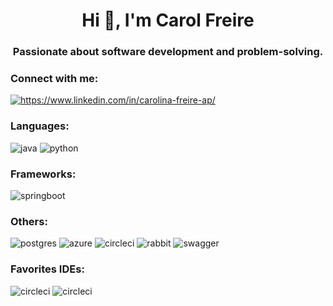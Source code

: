<h1 align="center">Hi 👋, I'm Carol Freire</h1>
<h3 align="center">Passionate about software development and problem-solving.</h3>

<h3 align="left">Connect with me:</h3>
<p align="left">
<a href="https://linkedin.com/in/https://www.linkedin.com/in/carolina-freire-ap/" target="blank">
  <img align="center" src="https://img.shields.io/badge/linkedin-%230077B5.svg?style=for-the-badge&logo=linkedin&logoColor=white" alt="https://www.linkedin.com/in/carolina-freire-ap/"/>
</a>
  
</p>

<h3 align="left">Languages:</h3>
<p align="left"> 
    <img src="https://img.shields.io/badge/Java-ED8B00?style=for-the-badge&logo=openjdk&logoColor=white" alt="java"/> 
    <img src="https://img.shields.io/badge/Python-14354C?style=for-the-badge&logo=python&logoColor=white" alt="python"/> 
</p>

<h3 align="left">Frameworks:</h3>
<p align="left">
      <img src="https://img.shields.io/badge/Spring-6DB33F?style=for-the-badge&logo=spring&logoColor=white" alt="springboot"/> 
</p>

<h3 align="left">Others:</h3>
<p align="left"> 
    <img src="https://img.shields.io/badge/PostgreSQL-316192?style=for-the-badge&logo=postgresql&logoColor=white" alt="postgres"/> 
    <img src="https://img.shields.io/badge/Microsoft_Azure-0089D6?style=for-the-badge&logo=microsoft-azure&logoColor=white" alt="azure"/> 
    <img src="https://img.shields.io/badge/circleci-343434?style=for-the-badge&logo=circleci&logoColor=white" alt="circleci"/> 
    <img src="https://img.shields.io/badge/rabbitmq-%23FF6600.svg?&style=for-the-badge&logo=rabbitmq&logoColor=white" alt="rabbit"/> 
    <img src="https://img.shields.io/badge/-Swagger-%23Clojure?style=for-the-badge&logo=swagger&logoColor=white" alt="swagger"/> 


<h3 align="left">Favorites IDEs:</h3>
<p align="left">
    <img src="https://img.shields.io/badge/PyCharm-000000.svg?&style=for-the-badge&logo=PyCharm&logoColor=white" alt="circleci"/> 
    <img src="https://img.shields.io/badge/IntelliJ_IDEA-000000.svg?style=for-the-badge&logo=intellij-idea&logoColor=white" alt="circleci"/> 
</p>
